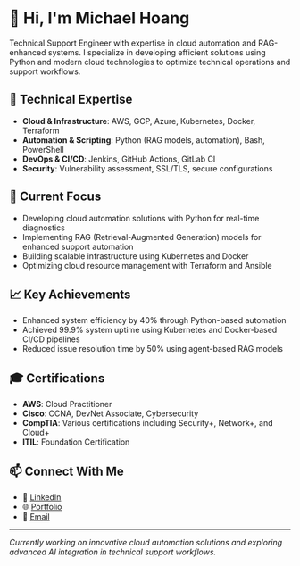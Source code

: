 # 👋 Hi, I'm Michael Hoang

Technical Support Engineer with expertise in cloud automation and RAG-enhanced systems. I specialize in developing efficient solutions using Python and modern cloud technologies to optimize technical operations and support workflows.

## 🔧 Technical Expertise

- **Cloud & Infrastructure**: AWS, GCP, Azure, Kubernetes, Docker, Terraform
- **Automation & Scripting**: Python (RAG models, automation), Bash, PowerShell
- **DevOps & CI/CD**: Jenkins, GitHub Actions, GitLab CI
- **Security**: Vulnerability assessment, SSL/TLS, secure configurations

## 🚀 Current Focus

- Developing cloud automation solutions with Python for real-time diagnostics
- Implementing RAG (Retrieval-Augmented Generation) models for enhanced support automation
- Building scalable infrastructure using Kubernetes and Docker
- Optimizing cloud resource management with Terraform and Ansible

## 📈 Key Achievements

- Enhanced system efficiency by 40% through Python-based automation
- Achieved 99.9% system uptime using Kubernetes and Docker-based CI/CD pipelines
- Reduced issue resolution time by 50% using agent-based RAG models

## 🎓 Certifications

- **AWS**: Cloud Practitioner
- **Cisco**: CCNA, DevNet Associate, Cybersecurity
- **CompTIA**: Various certifications including Security+, Network+, and Cloud+
- **ITIL**: Foundation Certification

## 📫 Connect With Me

- 🔗 [LinkedIn](https://linkedin.com/in/mdhlee)
- 🌐 [Portfolio](www.mdhoangportfolio.netlify.app/)
- 📧 [Email](mailto:MDCheung92@gmail.com)

---

*Currently working on innovative cloud automation solutions and exploring advanced AI integration in technical support workflows.*
